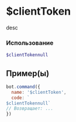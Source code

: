 # $clientToken
desc
### Использование
```php
$clientTokennull
```

## Пример(ы)

```javascript
bot.command({
  name: '$clientToken',
  code: `
$clientTokennull`
// Возвращает: ...
})
```